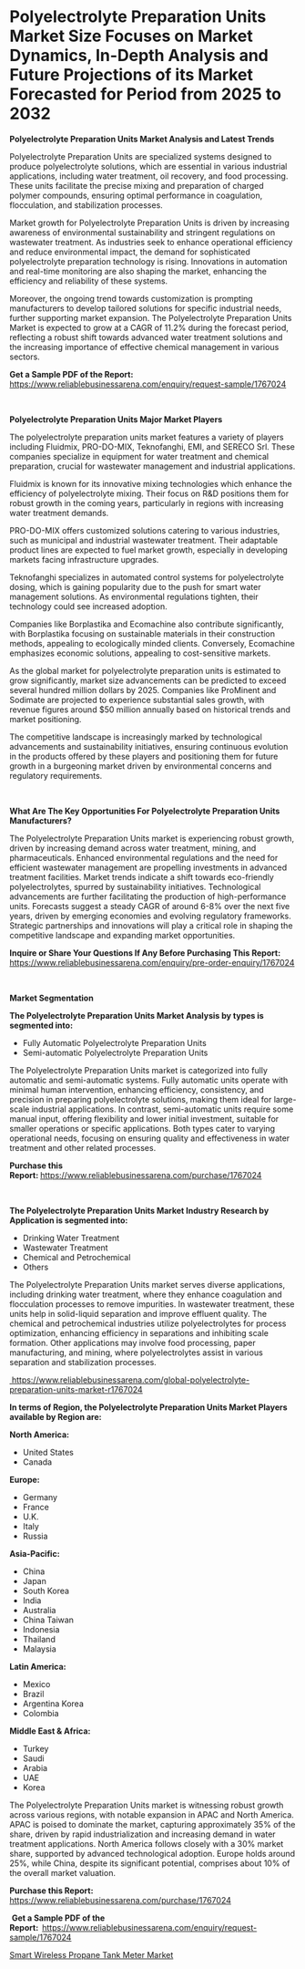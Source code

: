 <p><h1>Polyelectrolyte Preparation Units Market Size Focuses on Market Dynamics, In-Depth Analysis and Future Projections of its Market Forecasted for Period from 2025 to 2032</h1></p><p><strong>Polyelectrolyte Preparation Units Market Analysis and Latest Trends</strong></p>
<p><p>Polyelectrolyte Preparation Units are specialized systems designed to produce polyelectrolyte solutions, which are essential in various industrial applications, including water treatment, oil recovery, and food processing. These units facilitate the precise mixing and preparation of charged polymer compounds, ensuring optimal performance in coagulation, flocculation, and stabilization processes. </p><p>Market growth for Polyelectrolyte Preparation Units is driven by increasing awareness of environmental sustainability and stringent regulations on wastewater treatment. As industries seek to enhance operational efficiency and reduce environmental impact, the demand for sophisticated polyelectrolyte preparation technology is rising. Innovations in automation and real-time monitoring are also shaping the market, enhancing the efficiency and reliability of these systems.</p><p>Moreover, the ongoing trend towards customization is prompting manufacturers to develop tailored solutions for specific industrial needs, further supporting market expansion. The Polyelectrolyte Preparation Units Market is expected to grow at a CAGR of 11.2% during the forecast period, reflecting a robust shift towards advanced water treatment solutions and the increasing importance of effective chemical management in various sectors.</p></p>
<p><strong>Get a Sample PDF of the Report:&nbsp;</strong> <a href="https://www.reliablebusinessarena.com/enquiry/request-sample/1767024?utm_campaign=3286&utm_medium=2&utm_source=Github&utm_content=ia&utm_term=11042025&utm_id=polyelectrolyte-preparation-units">https://www.reliablebusinessarena.com/enquiry/request-sample/1767024</a></p>
<p>&nbsp;</p>
<p><strong>Polyelectrolyte Preparation Units Major Market Players</strong></p>
<p><p>The polyelectrolyte preparation units market features a variety of players including Fluidmix, PRO-DO-MIX, Teknofanghi, EMI, and SERECO Srl. These companies specialize in equipment for water treatment and chemical preparation, crucial for wastewater management and industrial applications.</p><p>Fluidmix is known for its innovative mixing technologies which enhance the efficiency of polyelectrolyte mixing. Their focus on R&D positions them for robust growth in the coming years, particularly in regions with increasing water treatment demands.</p><p>PRO-DO-MIX offers customized solutions catering to various industries, such as municipal and industrial wastewater treatment. Their adaptable product lines are expected to fuel market growth, especially in developing markets facing infrastructure upgrades.</p><p>Teknofanghi specializes in automated control systems for polyelectrolyte dosing, which is gaining popularity due to the push for smart water management solutions. As environmental regulations tighten, their technology could see increased adoption.</p><p>Companies like Borplastika and Ecomachine also contribute significantly, with Borplastika focusing on sustainable materials in their construction methods, appealing to ecologically minded clients. Conversely, Ecomachine emphasizes economic solutions, appealing to cost-sensitive markets.</p><p>As the global market for polyelectrolyte preparation units is estimated to grow significantly, market size advancements can be predicted to exceed several hundred million dollars by 2025. Companies like ProMinent and Sodimate are projected to experience substantial sales growth, with revenue figures around $50 million annually based on historical trends and market positioning.</p><p>The competitive landscape is increasingly marked by technological advancements and sustainability initiatives, ensuring continuous evolution in the products offered by these players and positioning them for future growth in a burgeoning market driven by environmental concerns and regulatory requirements.</p></p>
<p>&nbsp;</p>
<p><strong>What Are The Key Opportunities For Polyelectrolyte Preparation Units Manufacturers?</strong></p>
<p><p>The Polyelectrolyte Preparation Units market is experiencing robust growth, driven by increasing demand across water treatment, mining, and pharmaceuticals. Enhanced environmental regulations and the need for efficient wastewater management are propelling investments in advanced treatment facilities. Market trends indicate a shift towards eco-friendly polyelectrolytes, spurred by sustainability initiatives. Technological advancements are further facilitating the production of high-performance units. Forecasts suggest a steady CAGR of around 6-8% over the next five years, driven by emerging economies and evolving regulatory frameworks. Strategic partnerships and innovations will play a critical role in shaping the competitive landscape and expanding market opportunities.</p></p>
<p><strong>Inquire or Share Your Questions If Any Before Purchasing This Report:</strong> <a href="https://www.reliablebusinessarena.com/enquiry/pre-order-enquiry/1767024?utm_campaign=3286&utm_medium=2&utm_source=Github&utm_content=ia&utm_term=11042025&utm_id=polyelectrolyte-preparation-units">https://www.reliablebusinessarena.com/enquiry/pre-order-enquiry/1767024</a></p>
<p>&nbsp;</p>
<p><strong>Market Segmentation</strong></p>
<p><strong>The Polyelectrolyte Preparation Units Market Analysis by types is segmented into:</strong></p>
<p><ul><li>Fully Automatic Polyelectrolyte Preparation Units</li><li>Semi-automatic Polyelectrolyte Preparation Units</li></ul></p>
<p><p>The Polyelectrolyte Preparation Units market is categorized into fully automatic and semi-automatic systems. Fully automatic units operate with minimal human intervention, enhancing efficiency, consistency, and precision in preparing polyelectrolyte solutions, making them ideal for large-scale industrial applications. In contrast, semi-automatic units require some manual input, offering flexibility and lower initial investment, suitable for smaller operations or specific applications. Both types cater to varying operational needs, focusing on ensuring quality and effectiveness in water treatment and other related processes.</p></p>
<p><strong>Purchase this Report:&nbsp;</strong><a href="https://www.reliablebusinessarena.com/purchase/1767024?utm_campaign=3286&utm_medium=2&utm_source=Github&utm_content=ia&utm_term=11042025&utm_id=polyelectrolyte-preparation-units">https://www.reliablebusinessarena.com/purchase/1767024</a></p>
<p>&nbsp;</p>
<p><strong>The Polyelectrolyte Preparation Units Market Industry Research by Application is segmented into:</strong></p>
<p><ul><li>Drinking Water Treatment</li><li>Wastewater Treatment</li><li>Chemical and Petrochemical</li><li>Others</li></ul></p>
<p><p>The Polyelectrolyte Preparation Units market serves diverse applications, including drinking water treatment, where they enhance coagulation and flocculation processes to remove impurities. In wastewater treatment, these units help in solid-liquid separation and improve effluent quality. The chemical and petrochemical industries utilize polyelectrolytes for process optimization, enhancing efficiency in separations and inhibiting scale formation. Other applications may involve food processing, paper manufacturing, and mining, where polyelectrolytes assist in various separation and stabilization processes.</p></p>
<p><a href="https://www.reliablebusinessarena.com/global-polyelectrolyte-preparation-units-market-r1767024?utm_campaign=3286&utm_medium=2&utm_source=Github&utm_content=ia&utm_term=11042025&utm_id=polyelectrolyte-preparation-units">&nbsp;https://www.reliablebusinessarena.com/global-polyelectrolyte-preparation-units-market-r1767024</a></p>
<p><strong>In terms of Region, the Polyelectrolyte Preparation Units Market Players available by Region are:</strong></p>
<p>
    <p> <strong> North America: </strong>
        <ul>
            <li>United States</li>
            <li>Canada</li>
        </ul>
        </p> 
    <p> <strong> Europe: </strong>
        <ul>
            <li>Germany</li>
            <li>France</li>
            <li>U.K.</li>
            <li>Italy</li>
            <li>Russia</li>
        </ul>
        </p> 
    <p> <strong> Asia-Pacific: </strong>
        <ul>
            <li>China</li>
            <li>Japan</li>
            <li>South Korea</li>
            <li>India</li>
            <li>Australia</li>
            <li>China Taiwan</li>
            <li>Indonesia</li>
            <li>Thailand</li>
            <li>Malaysia</li>
        </ul>
        </p> 
    <p> <strong> Latin America: </strong>
        <ul>
            <li>Mexico</li>
            <li>Brazil</li>
            <li>Argentina Korea</li>
            <li>Colombia</li>
        </ul>
        </p> 
    <p> <strong> Middle East & Africa: </strong>
        <ul>
            <li>Turkey</li>
            <li>Saudi</li>
            <li>Arabia</li>
            <li>UAE</li>
            <li>Korea</li>
        </ul>
    </p>
    </p>
<p><p>The Polyelectrolyte Preparation Units market is witnessing robust growth across various regions, with notable expansion in APAC and North America. APAC is poised to dominate the market, capturing approximately 35% of the share, driven by rapid industrialization and increasing demand in water treatment applications. North America follows closely with a 30% market share, supported by advanced technological adoption. Europe holds around 25%, while China, despite its significant potential, comprises about 10% of the overall market valuation.</p></p>
<p><strong>Purchase this Report: </strong><a href="https://www.reliablebusinessarena.com/purchase/1767024?utm_campaign=3286&utm_medium=2&utm_source=Github&utm_content=ia&utm_term=11042025&utm_id=polyelectrolyte-preparation-units">https://www.reliablebusinessarena.com/purchase/1767024</a></p>
<p>&nbsp;<strong>Get a Sample PDF of the Report:&nbsp;&nbsp;</strong><a href="https://www.reliablebusinessarena.com/enquiry/request-sample/1767024?utm_campaign=3286&utm_medium=2&utm_source=Github&utm_content=ia&utm_term=11042025&utm_id=polyelectrolyte-preparation-units">https://www.reliablebusinessarena.com/enquiry/request-sample/1767024</a></p>
<p><strong></strong></p>
<p><p><a href="https://github.com/zeraikulkawb/Market-Research-Report-List-1/blob/main/smart-wireless-propane-tank-meter-market.md?utm_campaign=3286&utm_medium=2&utm_source=Github&utm_content=ia&utm_term=11042025&utm_id=polyelectrolyte-preparation-units">Smart Wireless Propane Tank Meter Market</a></p></p>